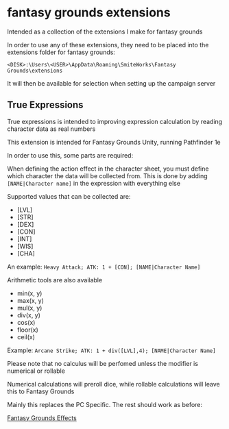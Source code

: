 # fantasy grounds extensions

Intended as a collection of the extensions I make for fantasy grounds

In order to use any of these extensions, they need to be placed into the extensions folder for fantasy grounds:

`<DISK>:\Users\<USER>\AppData\Roaming\SmiteWorks\Fantasy Grounds\extensions`

It will then be available for selection when setting up the campaign server

## True Expressions

True expressions is intended to improving expression calculation by reading character data as real numbers

This extension is intended for Fantasy Grounds Unity, running Pathfinder 1e

In order to use this, some parts are required:

When defining the action effect in the character sheet, you must define which character the data will be collected from. This is done by adding `[NAME|Character name]` in the expression with everything else

Supported values that can be collected are:

* [LVL]
* [STR]
* [DEX]
* [CON]
* [INT]
* [WIS]
* [CHA]

An example:
`Heavy Attack; ATK: 1 + [CON]; [NAME|Character Name]`

Arithmetic tools are also available

* min(x, y)
* max(x, y)
* mul(x, y)
* div(x, y)
* cos(x)
* floor(x)
* ceil(x)

Example:
`Arcane Strike; ATK: 1 + div([LVL],4); [NAME|Character Name]`

Please note that no calculus will be perfomed unless the modifier is numerical or rollable

Numerical calculations will preroll dice, while rollable calculations will leave this to Fantasy Grounds

Mainly this replaces the PC Specific. The rest should work as before:

[Fantasy Grounds Effects](https://fantasygroundsunity.atlassian.net/wiki/spaces/FGU/pages/950877/PFRPG+and+3.5E+Effects)
